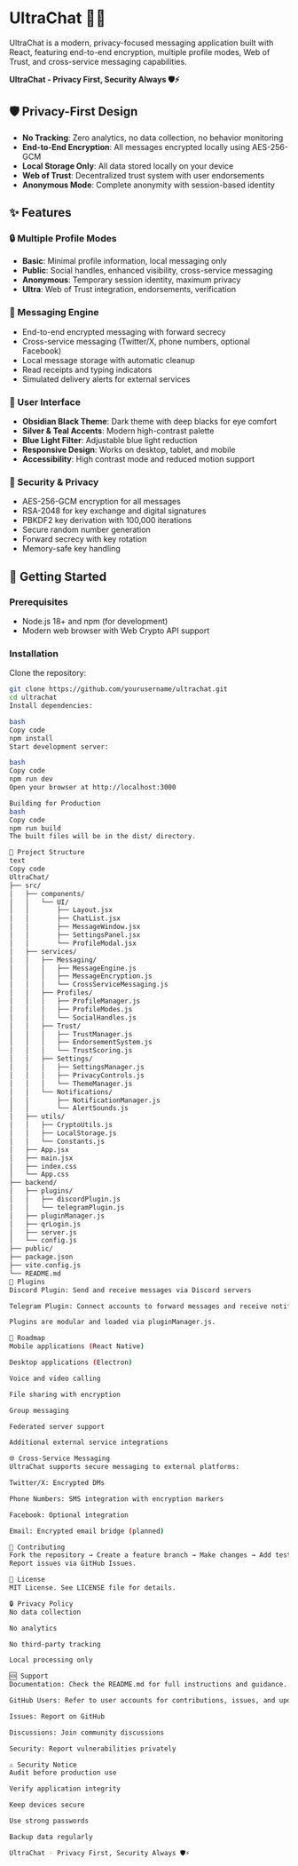 # UltraChat 🚀💬

UltraChat is a modern, privacy-focused messaging application built with React, featuring end-to-end encryption, multiple profile modes, Web of Trust, and cross-service messaging capabilities.

**UltraChat - Privacy First, Security Always 🛡️⚡**



## 🛡️ Privacy-First Design

- **No Tracking**: Zero analytics, no data collection, no behavior monitoring  
- **End-to-End Encryption**: All messages encrypted locally using AES-256-GCM  
- **Local Storage Only**: All data stored locally on your device  
- **Web of Trust**: Decentralized trust system with user endorsements  
- **Anonymous Mode**: Complete anonymity with session-based identity  



## ✨ Features

### 🔒 Multiple Profile Modes
- **Basic**: Minimal profile information, local messaging only  
- **Public**: Social handles, enhanced visibility, cross-service messaging  
- **Anonymous**: Temporary session identity, maximum privacy  
- **Ultra**: Web of Trust integration, endorsements, verification  

### 💬 Messaging Engine
- End-to-end encrypted messaging with forward secrecy  
- Cross-service messaging (Twitter/X, phone numbers, optional Facebook)  
- Local message storage with automatic cleanup  
- Read receipts and typing indicators  
- Simulated delivery alerts for external services  

### 🎨 User Interface
- **Obsidian Black Theme**: Dark theme with deep blacks for eye comfort  
- **Silver & Teal Accents**: Modern high-contrast palette  
- **Blue Light Filter**: Adjustable blue light reduction  
- **Responsive Design**: Works on desktop, tablet, and mobile  
- **Accessibility**: High contrast mode and reduced motion support  

### 🔐 Security & Privacy
- AES-256-GCM encryption for all messages  
- RSA-2048 for key exchange and digital signatures  
- PBKDF2 key derivation with 100,000 iterations  
- Secure random number generation  
- Forward secrecy with key rotation  
- Memory-safe key handling  



## 🚀 Getting Started

### Prerequisites
- Node.js 18+ and npm (for development)  
- Modern web browser with Web Crypto API support  

### Installation
Clone the repository:  
```bash
git clone https://github.com/yourusername/ultrachat.git
cd ultrachat
Install dependencies:

bash
Copy code
npm install
Start development server:

bash
Copy code
npm run dev
Open your browser at http://localhost:3000

Building for Production
bash
Copy code
npm run build
The built files will be in the dist/ directory.

📁 Project Structure
text
Copy code
UltraChat/
├── src/
│   ├── components/
│   │   └── UI/
│   │       ├── Layout.jsx
│   │       ├── ChatList.jsx
│   │       ├── MessageWindow.jsx
│   │       ├── SettingsPanel.jsx
│   │       └── ProfileModal.jsx
│   ├── services/
│   │   ├── Messaging/
│   │   │   ├── MessageEngine.js
│   │   │   ├── MessageEncryption.js
│   │   │   └── CrossServiceMessaging.js
│   │   ├── Profiles/
│   │   │   ├── ProfileManager.js
│   │   │   ├── ProfileModes.js
│   │   │   └── SocialHandles.js
│   │   ├── Trust/
│   │   │   ├── TrustManager.js
│   │   │   ├── EndorsementSystem.js
│   │   │   └── TrustScoring.js
│   │   ├── Settings/
│   │   │   ├── SettingsManager.js
│   │   │   ├── PrivacyControls.js
│   │   │   └── ThemeManager.js
│   │   └── Notifications/
│   │       ├── NotificationManager.js
│   │       └── AlertSounds.js
│   ├── utils/
│   │   ├── CryptoUtils.js
│   │   ├── LocalStorage.js
│   │   └── Constants.js
│   ├── App.jsx
│   ├── main.jsx
│   ├── index.css
│   └── App.css
├── backend/
│   ├── plugins/
│   │   ├── discordPlugin.js
│   │   └── telegramPlugin.js
│   ├── pluginManager.js
│   ├── qrLogin.js
│   ├── server.js
│   └── config.js
├── public/
├── package.json
├── vite.config.js
└── README.md
🔧 Plugins
Discord Plugin: Send and receive messages via Discord servers

Telegram Plugin: Connect accounts to forward messages and receive notifications

Plugins are modular and loaded via pluginManager.js.

🔮 Roadmap
Mobile applications (React Native)

Desktop applications (Electron)

Voice and video calling

File sharing with encryption

Group messaging

Federated server support

Additional external service integrations

🌐 Cross-Service Messaging
UltraChat supports secure messaging to external platforms:

Twitter/X: Encrypted DMs

Phone Numbers: SMS integration with encryption markers

Facebook: Optional integration

Email: Encrypted email bridge (planned)

🤝 Contributing
Fork the repository → Create a feature branch → Make changes → Add tests → Submit a pull request.
Report issues via GitHub Issues.

📄 License
MIT License. See LICENSE file for details.

🔒 Privacy Policy
No data collection

No analytics

No third-party tracking

Local processing only

🆘 Support
Documentation: Check the README.md for full instructions and guidance.

GitHub Users: Refer to user accounts for contributions, issues, and updates.

Issues: Report on GitHub

Discussions: Join community discussions

Security: Report vulnerabilities privately

⚠️ Security Notice
Audit before production use

Verify application integrity

Keep devices secure

Use strong passwords

Backup data regularly

UltraChat - Privacy First, Security Always 🛡️⚡
